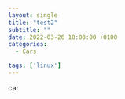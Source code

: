 ```yaml
---
layout: single
title: "test2"
subtitle: ""
date: 2022-03-26 18:00:00 +0100
categories:
  - Cars

tags: ['linux']
---
```


car 